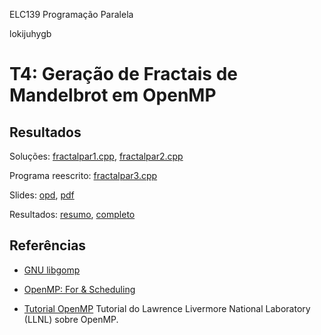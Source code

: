 ELC139 Programação Paralela

lokijuhygb

# T4: Geração de Fractais de Mandelbrot em OpenMP

## Resultados

Soluções: [fractalpar1.cpp](fractalpar1.cpp), [fractalpar2.cpp](fractalpar2.cpp)

Programa reescrito: [fractalpar3.cpp](fractalpar3.cpp)

Slides: [opd](fractalslides.odp), [pdf](fractalslides.pdf)

Resultados: [resumo](resultados.csv), [completo](resultados.ods)


## Referências

- [GNU libgomp](https://gcc.gnu.org/onlinedocs/libgomp/)

- [OpenMP: For & Scheduling](http://jakascorner.com/blog/2016/06/omp-for-scheduling.html)

- [Tutorial OpenMP](https://computing.llnl.gov/tutorials/openMP/)
Tutorial do Lawrence Livermore National Laboratory (LLNL) sobre OpenMP.
